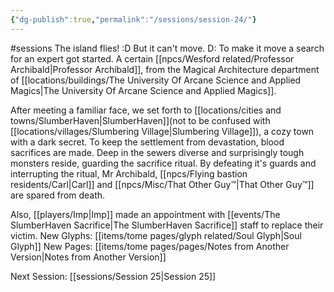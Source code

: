 ```yaml
---
{"dg-publish":true,"permalink":"/sessions/session-24/"}
---
```


#sessions
The island flies! :D But it can't move. D: To make it move a search for an expert got started. A certain [[npcs/Wesford related/Professor Archibald\|Professor Archibald]], from the Magical Architecture department of [[locations/buildings/The University Of Arcane Science and Applied Magics\|The University Of Arcane Science and Applied Magics]].

After meeting a familiar face, we set forth to [[locations/cities and towns/SlumberHaven\|SlumberHaven]](not to be confused with [[locations/villages/Slumbering Village\|Slumbering Village]]), a cozy town with a dark secret. To keep the settlement from devastation, blood sacrifices are made. Deep in the sewers diverse and surprisingly tough monsters reside, guarding the sacrifice ritual. By defeating it's guards and interrupting the ritual, Mr Archibald, [[npcs/Flying bastion residents/Carl\|Carl]] and [[npcs/Misc/That Other Guy™️\|That Other Guy™️]] are spared from death.
    
Also, [[players/Imp\|Imp]] made an appointment with [[events/The SlumberHaven Sacrifice\|The SlumberHaven Sacrifice]] staff to replace their victim.
New Glyphs: [[items/tome pages/glyph related/Soul Glyph\|Soul Glyph]]
New Pages: [[items/tome pages/pages/Notes from Another Version\|Notes from Another Version]]

Next Session: [[sessions/Session 25\|Session 25]]